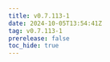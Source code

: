 ```yaml
---
title: v0.7.113-1
date: 2024-10-05T13:54:41Z
tag: v0.7.113-1
prerelease: false
toc_hide: true
---
```



